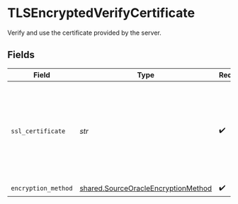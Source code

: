 # TLSEncryptedVerifyCertificate

Verify and use the certificate provided by the server.


## Fields

| Field                                                                                                                   | Type                                                                                                                    | Required                                                                                                                | Description                                                                                                             |
| ----------------------------------------------------------------------------------------------------------------------- | ----------------------------------------------------------------------------------------------------------------------- | ----------------------------------------------------------------------------------------------------------------------- | ----------------------------------------------------------------------------------------------------------------------- |
| `ssl_certificate`                                                                                                       | *str*                                                                                                                   | :heavy_check_mark:                                                                                                      | Privacy Enhanced Mail (PEM) files are concatenated certificate containers frequently used in certificate installations. |
| `encryption_method`                                                                                                     | [shared.SourceOracleEncryptionMethod](../../models/shared/sourceoracleencryptionmethod.md)                              | :heavy_check_mark:                                                                                                      | N/A                                                                                                                     |
